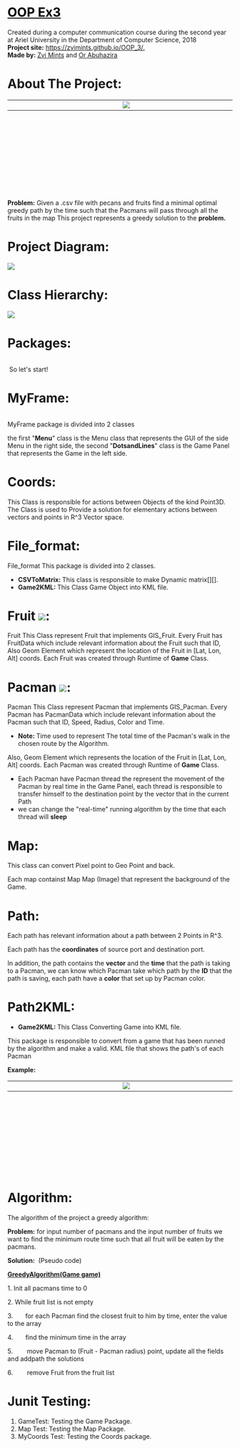 <h1><span style="text-decoration: underline;"><span style="color: #000000; text-decoration: underline;">OOP Ex3</span></span></h1>
<p>Created during a computer communication course during the second year at Ariel University in the Department of Computer Science, 2018 <br /> <strong>Project site:</strong>&nbsp;<a href="https://zvimints.github.io/OOP_3/.">https://zvimints.github.io/OOP_3/.</a><br /> <strong>Made by: </strong><a href="https://github.com/ZviMints">Zvi Mints</a> and <a href="https://github.com/orabu103">Or Abuhazira</a></p>
<h1>About The Project:</h1>
<table style="height: 206px;" width="599">
<tbody>
<tr>
<td style="width: 290.667px;"><img src="./img/100Plz.jpeg" alt="" /></td>
<td style="width: 292.667px;"><img src="./img/AfterRunning.jpeg" /></td>
</tr>
</tbody>
</table>
<p><strong>Problem:</strong> Given a .csv file with pecans and fruits find a minimal optimal greedy path by the time such that the Pacmans will pass through all the fruits in the map This project represents a greedy solution to the <strong>problem.</strong></p>
<h1>Project Diagram:</h1>
<p><img src="./ClassDiagram.jpg" /></p>
<h1>Class Hierarchy:</h1>
<p><img src="./img/ClassHierarchy.jpg" /></p>
<h1>Packages:</h1>
<p><img src="./img/Packages.jpg" alt="" /></p>
<p>&nbsp;So let's start!</p>
<h1>MyFrame:</h1>
<p><img src="./img/AboutMyFrame.jpg" alt="" /></p>
<p>MyFrame package&nbsp;is divided into 2 classes</p>
<p>the first "<strong>Menu</strong>" class is the Menu class that represents the GUI of the side Menu in the right side, the second "<strong>DotsandLines</strong>" class is the Game Panel that represents the Game in the left side.</p>
<h1>Coords:</h1>
<p>This Class is responsible for actions between Objects of the kind Point3D. The Class is used to Provide a solution for elementary actions between vectors and points in R^3 Vector space.</p>
<h1>File_format:</h1>
<p>File_format This package is divided into 2 classes.</p>
<ul>
<li><strong>CSVToMatrix: </strong> This class is responsible to make Dynamic matrix[][].</li>
<li><strong>Game2KML: </strong> This Class Game Object into KML file.</li>
</ul>
<h1>Fruit <img src="./img/Fruit.png" />:</h1>
<p>Fruit This Class represent Fruit that implements GIS_Fruit. Every Fruit has FruitData which include relevant information about the Fruit such that ID, Also Geom Element which represent the location of the Fruit in [Lat, Lon, Alt] coords. Each Fruit was created through Runtime of <strong>Game</strong> Class.</p>
<h1>Pacman&nbsp;<img src="./img/Pacman.png" />:</h1>
<p>Pacman This Class represent Pacman that implements GIS_Pacman. Every Pacman has PacmanData which include relevant information about the Pacman such that ID, Speed, Radius, Color and Time.</p>
<ul>
<li><strong>Note: </strong>Time used to represent The total time of the Pacman's walk in the chosen route by the Algorithm.</li>
</ul>
<p>Also, Geom Element which represents the location of the Fruit in [Lat, Lon, Alt] coords. Each Pacman was created through Runtime of <strong>Game</strong> Class.</p>
<ul style="list-style-type: square;">
<li>Each Pacman have Pacman thread the represent the movement of the Pacman by real time in the Game Panel, each thread is responsible to transfer himself to the destination point by the vector that in the current Path</li>
<li>we can change the "real-time" running algorithm by the time that each thread will <strong>sleep</strong></li>
</ul>
<h1>Map:</h1>
<p>This class can convert Pixel point to Geo Point and back.</p>
<p>Each map containst Map Map (Image) that represent the background of the Game.</p>
<h1>Path:</h1>
<p>Each path has relevant information about a path between 2 Points in R^3.</p>
<p>Each path has the <strong>coordinates</strong>&nbsp;of source port and destination&nbsp;port.</p>
<p>In addition, the path contains the <strong>vector</strong> and the <strong>time</strong> that the path is taking to a Pacman, we can know which Pacman take which path by the <strong>ID</strong> that the path is saving, each path have a <strong>color</strong> that set up by Pacman color.</p>
<h1>Path2KML:</h1>
<ul>
<li><strong>Game2KML:&nbsp;</strong>This Class Converting Game into KML file.</li>
</ul>
<p>This package is responsible to convert from a game that has been runned by the algorithm and make a valid. KML file that shows the path's of each Pacman</p>
<p><strong>Example:</strong></p>
<table style="height: 206px;" width="599">
<tbody>
<tr>
<td style="width: 290.667px;"><img src="./img/KML.jpeg" alt="" /></td>
<td style="width: 292.667px;"><img src="./img/KML_before.jpeg" /></td>
</tr>
</tbody>
</table>
<h1>Algorithm:</h1>
<p>The algorithm of the project a greedy algorithm:</p>
<p><strong>Problem:</strong> for input number of pacmans and the input number of fruits we want to find the minimum route time such that all fruit will be eaten by the pacmans.</p>
<p><strong>Solution:</strong>&nbsp; (Pseudo code)</p>
<p><span style="text-decoration: underline;"><strong>GreedyAlgorithm(Game game)</strong></span></p>
<p>1. Init all pacmans time to 0</p>
<p>2. While fruit list is not empty</p>
<p>3.&nbsp; &nbsp; &nbsp; &nbsp;for each Pacman find the closest fruit to him by time, enter the value to the array</p>
<p>4.&nbsp; &nbsp; &nbsp; &nbsp;find the minimum time in the array</p>
<p>5.&nbsp; &nbsp; &nbsp; &nbsp; move Pacman to (Fruit - Pacman radius) point, update all the fields and addpath the solutions</p>
<p>6.&nbsp; &nbsp; &nbsp; &nbsp; remove Fruit from the fruit list</p>
<h1>Junit Testing:</h1>
<ol>
<li>GameTest: Testing the Game Package.</li>
<li>Map Test: Testing the Map Package.</li>
<li>MyCoords Test: Testing the Coords package.</li>
</ol>
<p>&nbsp;</p>
